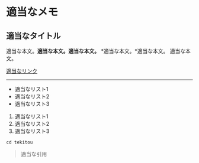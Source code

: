 # 適当なメモ

## 適当なタイトル

適当な本文。**適当な本文。**__適当な本文。__
*適当な本文。*適当な本文。  適当な本文。

[適当なリンク](https://nrshimanuki.github.io/my-site/)

---

* 適当なリスト1
* 適当なリスト2
* 適当なリスト3

1. 適当なリスト1
2. 適当なリスト2
3. 適当なリスト3

`cd tekitou`

> 適当な引用
